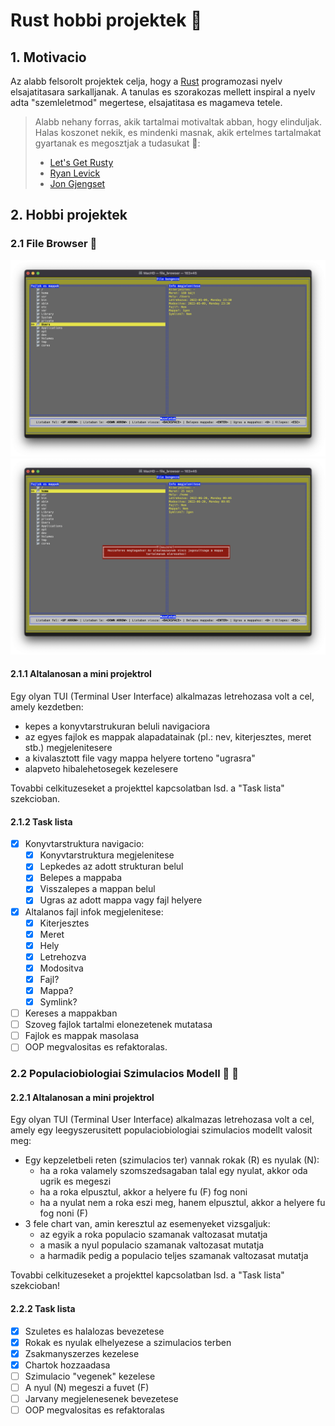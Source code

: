 # Rust hobbi projektek 🦀

## 1. Motivacio

Az alabb felsorolt projektek celja, hogy a [Rust](https://www.rust-lang.org) programozasi nyelv elsajatitasara sarkalljanak. A tanulas es szorakozas mellett inspiral a nyelv adta "szemleletmod" megertese, elsajatitasa es magameva tetele.

> Alabb nehany forras, akik tartalmai motivaltak abban, hogy elinduljak. Halas koszonet nekik, es mindenki masnak, akik ertelmes tartalmakat gyartanak es megosztjak a tudasukat 🎉:
> - [Let's Get Rusty](https://www.youtube.com/c/LetsGetRusty)
> - [Ryan Levick](https://www.youtube.com/c/RyanLevicksVideos/featured)
> - [Jon Gjengset](https://www.youtube.com/c/JonGjengset/featured)

## 2. Hobbi projektek

### 2.1 File Browser 📂

![File Browser](images/file_browser.png)
![File Browser - Permission Denied](images/file_browser_error.png)

#### 2.1.1 Altalanosan a mini projektrol

Egy olyan TUI (Terminal User Interface) alkalmazas letrehozasa volt a cel, amely kezdetben:
- kepes a konyvtarstrukuran beluli navigaciora
- az egyes fajlok es mappak alapadatainak (pl.: nev, kiterjesztes, meret stb.) megjelenitesere
- a kivalasztott file vagy mappa helyere torteno "ugrasra"
- alapveto hibalehetosegek kezelesere

Tovabbi celkituzeseket a projekttel kapcsolatban lsd. a "Task lista" szekcioban.

#### 2.1.2 Task lista

- [x] Konyvtarstruktura navigacio:
  - [x] Konyvtarstruktura megjelenitese 
  - [x] Lepkedes az adott strukturan belul
  - [x] Belepes a mappaba
  - [x] Visszalepes a mappan belul
  - [x] Ugras az adott mappa vagy fajl helyere
- [x] Altalanos fajl infok megjelenitese:
  - [x] Kiterjesztes
  - [x] Meret
  - [x] Hely
  - [x] Letrehozva
  - [x] Modositva
  - [x] Fajl?
  - [x] Mappa?
  - [x] Symlink?
- [ ] Kereses a mappakban
- [ ] Szoveg fajlok tartalmi elonezetenek mutatasa
- [ ] Fajlok es mappak masolasa
- [ ] OOP megvalositas es refaktoralas.

### 2.2 Populaciobiologiai Szimulacios Modell 🦊 🐰

#### 2.2.1 Altalanosan a mini projektrol

Egy olyan TUI (Terminal User Interface) alkalmazas letrehozasa volt a cel, amely egy leegyszerusitett populaciobiologiai szimulacios modellt valosit meg:
- Egy kepzeletbeli reten (szimulacios ter) vannak rokak (R) es nyulak (N):
  - ha a roka valamely szomszedsagaban talal egy nyulat, akkor oda ugrik es megeszi
  - ha a roka elpusztul, akkor a helyere fu (F) fog noni
  - ha a nyulat nem a roka eszi meg, hanem elpusztul, akkor a helyere fu fog noni (F)
- 3 fele chart van, amin keresztul az esemenyeket vizsgaljuk:
  - az egyik a roka populacio szamanak valtozasat mutatja
  - a masik a nyul populacio szamanak valtozasat mutatja
  - a harmadik pedig a populacio teljes szamanak valtozasat mutatja

Tovabbi celkituzeseket a projekttel kapcsolatban lsd. a "Task lista" szekcioban!

#### 2.2.2 Task lista

- [x] Szuletes es halalozas bevezetese
- [x] Rokak es nyulak elhelyezese a szimulacios terben
- [x] Zsakmanyszerzes kezelese
- [x] Chartok hozzaadasa
- [ ] Szimulacio "vegenek" kezelese
- [ ] A nyul (N) megeszi a fuvet (F)
- [ ] Jarvany megjelenesenek bevezetese
- [ ] OOP megvalositas es refaktoralas   
